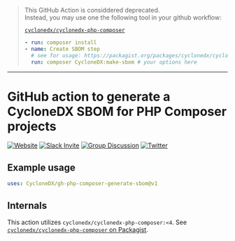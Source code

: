 >
> This GitHub Action is considdered deprecated.  
> Instead, you may use one the following tool in your github workflow:
>
>  [`cyclonedx/cyclonedx-php-composer`](https://packagist.org/packages/cyclonedx/cyclonedx-php-composer)
>   ```yaml
>   - run: composer install
>   - name: Create SBOM step
>     # see for usage: https://packagist.org/packages/cyclonedx/cyclonedx-php-composer
>     run: composer CycloneDX:make-sbom # your options here
>   ```
> 

----

# GitHub action to generate a CycloneDX SBOM for PHP Composer projects

[![Website](https://img.shields.io/badge/https://-cyclonedx.org-blue.svg)](https://cyclonedx.org/)
[![Slack Invite](https://img.shields.io/badge/Slack-Join-blue?logo=slack&labelColor=393939)](https://cyclonedx.org/slack/invite)
[![Group Discussion](https://img.shields.io/badge/discussion-groups.io-blue.svg)](https://groups.io/g/CycloneDX)
[![Twitter](https://img.shields.io/twitter/url/http/shields.io.svg?style=social&label=Follow)](https://twitter.com/CycloneDX_Spec)


## Example usage

```yaml
uses: CycloneDX/gh-php-composer-generate-sbom@v1
```

## Internals

This action utilizes `cyclonedx/cyclonedx-php-composer:<4`. See [`cyclonedx/cyclonedx-php-composer` on Packagist](https://packagist.org/packages/cyclonedx/cyclonedx-php-composer).
